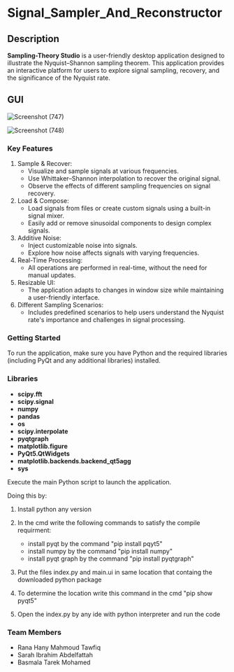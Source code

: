 # Signal_Sampler_And_Reconstructor

## Description
**Sampling-Theory Studio** is a user-friendly desktop application designed to illustrate the Nyquist–Shannon sampling theorem. This application provides an interactive platform for users to explore signal sampling, recovery, and the significance of the Nyquist rate.

## GUI
![Screenshot (747)](https://github.com/RanaHany10/Signal_Sampler_And_Reconstructor/assets/115092108/043f93be-82cd-4199-9c0e-3981ac40a3fa)

![Screenshot (748)](https://github.com/RanaHany10/Signal_Sampler_And_Reconstructor/assets/115092108/d802bcae-a7e1-4488-9cd0-e700606d8657)

### Key Features
1. Sample & Recover:
    - Visualize and sample signals at various frequencies.
    - Use Whittaker–Shannon interpolation to recover the original signal.
    - Observe the effects of different sampling frequencies on signal recovery.
2. Load & Compose:
    - Load signals from files or create custom signals using a built-in signal mixer.
    - Easily add or remove sinusoidal components to design complex signals.
3. Additive Noise:
    - Inject customizable noise into signals.
    - Explore how noise affects signals with varying frequencies.
4. Real-Time Processing:
    - All operations are performed in real-time, without the need for manual updates.
5. Resizable UI:
    - The application adapts to changes in window size while maintaining a user-friendly interface.
6. Different Sampling Scenarios:
    - Includes predefined scenarios to help users understand the Nyquist rate's importance and challenges in signal processing.

### Getting Started
To run the application, make sure you have Python and the required libraries (including PyQt and any additional libraries) installed. 
### Libraries

- **scipy.fft**
- **scipy.signal**
- **numpy**
- **pandas**
- **os**
- **scipy.interpolate**
- **pyqtgraph**
- **matplotlib.figure**
- **PyQt5.QtWidgets**
- **matplotlib.backends.backend_qt5agg**
- **sys**

Execute the main Python script to launch the application.

Doing this by:

1. Install python any version

2. In the cmd write the following commands to satisfy the compile requirment:
   - install pyqt by the command "pip install pqyt5"
   - install numpy by the command "pip install numpy"
   - install pyqt graph by the command "pip install pyqtgraph"

3. Put the files index.py and main.ui in same location that containg the downloaded python package

4. To determine the location write this command in the cmd "pip show pyqt5"

5. Open the index.py by any ide with python interpreter and run the code

### Team Members
* Rana Hany Mahmoud Tawfiq
* Sarah Ibrahim Abdelfattah
* Basmala Tarek Mohamed
